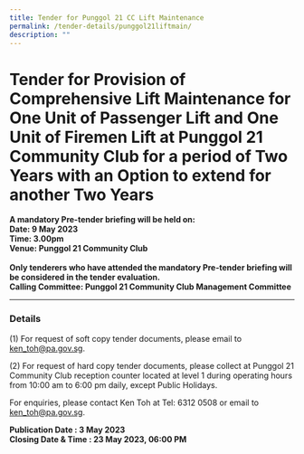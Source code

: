 ```yaml
---
title: Tender for Punggol 21 CC Lift Maintenance
permalink: /tender-details/punggol21liftmain/
description: ""
---
```

Tender for Provision of Comprehensive Lift Maintenance for One Unit of Passenger Lift and One Unit of Firemen Lift at Punggol 21 Community Club for a period of Two Years with an Option to extend for another Two Years
=======================================

**A mandatory Pre-tender briefing will be held on: <br>
Date: 9 May 2023 <br>
Time: 3.00pm <br>
Venue: Punggol 21 Community Club<br>
<br>Only tenderers who have attended the mandatory Pre-tender briefing will be considered in the tender evaluation. 
<br>Calling Committee: Punggol 21 Community Club Management Committee**

* * *

### Details
(1) For request of soft copy tender documents, please email to ken_toh@pa.gov.sg.

(2) For request of hard copy tender documents, please collect at Punggol 21 Community Club reception counter located at level 1 during operating hours from 10:00 am to 6:00 pm daily, except Public Holidays.

For enquiries, please contact Ken Toh at Tel: 6312 0508 or email to ken_toh@pa.gov.sg.


**Publication Date : 3 May 2023** <br>
**Closing Date &amp; Time : 23 May 2023, 06:00 PM**